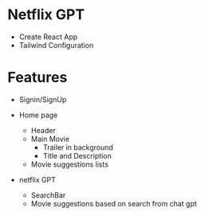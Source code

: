 # Netflix GPT

- Create React App
- Tailwind Configuration

# Features 
- Signin/SignUp

- Home page
    - Header
    - Main Movie
        - Trailer in background
        - Title and Description
    - Movie suggestions lists    

- netflix GPT
    - SearchBar
    - Movie suggestions based on search from chat gpt
